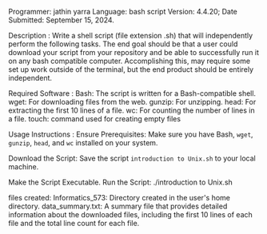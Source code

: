 Programmer: jathin yarra
Language: bash script
Version: 4.4.20;
Date Submitted: September 15, 2024.

Description : Write a shell script (file extension .sh) that will independently perform the following tasks. The end goal should be that a user could download your script from your repository and be able to successfully run it on any bash compatible computer. Accomplishing this, may require some set up work outside of the terminal, but the end product should be entirely independent.

Required Software :
Bash: The script is written for a Bash-compatible shell.
wget: For downloading files from the web.
gunzip: For unzipping.
head: For extracting the first 10 lines of a file.
wc: For counting the number of lines in a file.
touch: command used for creating empty files

Usage Instructions :
Ensure Prerequisites: Make sure you have Bash, `wget`, `gunzip`, `head`, and `wc` installed on your system.

Download the Script: Save the script `introduction to Unix.sh` to your local machine.

Make the Script Executable.
Run the Script:
./introduction to Unix.sh

files created:
Informatics_573: Directory created in the user's home directory.
data_summary.txt: A summary file that provides detailed information about the downloaded files, including the first 10 lines of each file and the total line count for each file.
